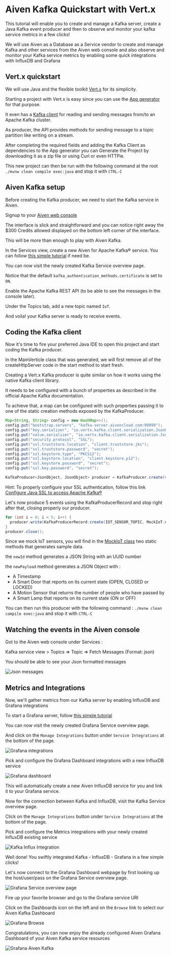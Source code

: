 # Aiven Kafka Quickstart with Vert.x

This tutorial will enable you to create and manage a Kafka server, create a Java Kafka event producer
and then to observe and monitor your kafka service metrics in a few clicks!

We will use Aiven as a Database as a Service vendor to create and manage Kafka and other services from the Aiven web console
and also observe and monitor your Kafka service metrics by enabling some quick integrations with InfluxDB and Grafana

## Vert.x quickstart

We will use Java and the flexible toolkit [Vert.x](https://vertx.io/) for its simplicity.

Starting a project with Vert.x is easy since you can use the [App generator](https://start.vertx.io/) for that purpose.

It even has a [Kafka client](https://vertx.io/docs/vertx-kafka-client/java/) for reading and sending messages from/to an Apache Kafka cluster.

As producer, the API provides methods for sending message to a topic partition like writing on a stream.

After completing the required fields and adding the Kafka Client as dependencies to the App generator
you can Generate the Project by downloading it as a zip file or using Curl or even HTTPie.

This new project can then be run with the following command at the root
`./mvnw clean compile exec:java`
and stop it with `CTRL-C`

## Aiven Kafka setup

Before creating the Kafka producer, we need to start the Kafka service in Aiven.

Signup to your [Aiven web console](https://console.aiven.io/signup.html)

The interface is slick and straightforward and you can notice right away the $300 Credits allowed displayed on the bottom left corner of the interface.

This will be more than enough to play with Aiven Kafka.

In the Services view, create a new Aiven for Apache Kafka® service.
You can follow [this simple tutorial](https://developer.aiven.io/docs/products/kafka/getting-started.html) if need be.

You can now visit the newly created Kafka Service overview page.

Notice that the default `kafka_authentication_methods.certificate` is set to `ON`.

Enable the Apache Kafka REST API (to be able to see the messages in the console later).

Under the Topics tab, add a new topic named `IoT`.

And voila! your Kafka server is ready to receive events.

## Coding the Kafka client

Now it's time to fire your preferred Java IDE to open this project and start coding the Kafka producer.

In the MainVerticle class that was generated, we will first remove all of the createHttpServer code in the start method to start fresh.

Creating a Vert.x Kafka producer is quite similar on how it works using the native Kafka client library.

It needs to be configured with a bunch of properties as described in the official Apache Kafka documentation.

To achieve that, a map can be configured with such properties passing it to one of the static creation methods exposed by the KafkaProducer.

```java
Map<String, String> config = new HashMap<>();
config.put("bootstrap.servers", "kafka-server.aivencloud.com:99999");
config.put("key.serializer", "io.vertx.kafka.client.serialization.JsonObjectSerializer");
config.put("value.serializer", "io.vertx.kafka.client.serialization.JsonObjectSerializer");
config.put("security.protocol", "SSL");
config.put("ssl.truststore.location", "client.truststore.jks");
config.put("ssl.truststore.password", "secret");
config.put("ssl.keystore.type", "PKCS12");
config.put("ssl.keystore.location", "client.keystore.p12");
config.put("ssl.keystore.password", "secret");
config.put("ssl.key.password", "secret");

KafkaProducer<JsonObject, JsonObject> producer = KafkaProducer.create(vertx, config);
```

Hint: To properly configure your SSL authentication, follow this link
[Configure Java SSL to access Apache Kafka®](https://developer.aiven.io/docs/products/kafka/howto/keystore-truststore)

Let's now produce 5 events using the KafkaProducerRecord and stop right after that, closing properly our producer.

```java
for (int i = 0; i < 5; i++) {
  producer.write(KafkaProducerRecord.create(IOT_SENSOR_TOPIC, MockIoT.newId(), MockIoT.newPayload()));
}
producer.close();
```

Since we mock IoT sensors, you will find in the [MockIoT class](/src/main/java/net/sonyth/kafka/iot/MockIoT.java) two static methods that generates sample data.

the `newId` method generates a JSON String with an UUID number

the `newPayload` method generates a JSON Object with :
- A Timestamp
- A Smart Door that reports on its current state (OPEN, CLOSED or LOCKED)
- A Motion Sensor that returns the number of people who have passed by
- A Smart Lamp that reports on its current state (ON or OFF)

You can then run this producer with the following command :
`./mvnw clean compile exec:java`
and stop it with `CTRL-C`

## Watching the events in the Aiven console

Got to the Aiven web console under Services :

Kafka service view > Topics => Topic => Fetch Messages (Format: json)

You should be able to see your Json formatted messages

![Json messages](messages.png "Json messages")

## Metrics and Integrations

Now, we'll gather metrics from our Kafka server by enabling InfluxDB and Grafana integrations

To start a Grafana server, follow [this simple tutorial](https://developer.aiven.io/docs/products/grafana/get-started.html)

You can now visit the newly created Grafana Service overview page.

And click on the `Manage Integrations` button under `Service Integrations` at the bottom of the page.

![Grafana integrations](grafana-integrations.png "Grafana integrations")

Pick and configure the Grafana Dashboard integrations with a new InfluxDB service

![Grafana dashboard](grafana-dashboard.png "Grafana dashboard")

This will automatically create a new Aiven InfluxDB service for you and link it to your Grafana service.

Now for the connection between Kafka and InfluxDB, visit the Kafka Service overview page.

Click on the `Manage Integrations` button under `Service Integrations` at the bottom of the page.

Pick and configure the Metrics integrations with your newly created InfluxDB existing service

![Kafka Influx Integration](kafka-influx-integration.png "Kafka Influx Integration")

Well done! You swiftly integrated Kafka - InfluxDB - Grafana in a few simple clicks!

Let's now connect to the Grafana Dashboard webpage by first looking up the host/user/pass on the Grafana Service overview page.

![Grafana Service overview page](grafana.png "Grafana Service overview page")

Fire up your favorite browser and go to the Grafana service URI

Click on the Dashboards icon on the left and on the `Browse` link to select our Aiven Kafka Dashboard

![Grafana Browse](grafana-browse.png "Grafana Browse")

Congratulations, you can now enjoy the already configured Aiven Grafana Dashboard of your Aiven Kafka service resources

![Grafana Aiven Kafka](grafana-aiven-kafka.png "Grafana Aiven Kafka")






